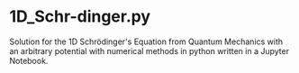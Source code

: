 # 1D_Schr-dinger.py
Solution for the 1D Schrödinger's Equation from Quantum Mechanics with an arbitrary potential with numerical methods in python written in a Jupyter Notebook.
